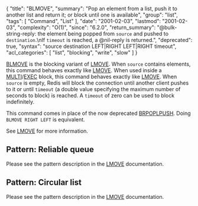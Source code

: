 {
  "title": "BLMOVE",
  "summary": "Pop an element from a list, push it to another list and return it; or block until one is available",
  "group": "list",
  "tags": [
    "Command",
    "List"
  ],
  "date": "2001-02-03",
  "lastmod": "2001-02-03",
  "complexity": "O(1)",
  "since": "6.2.0",
  "return_summary": "@bulk-string-reply: the element being popped from `source` and pushed to `destination`.\nIf `timeout` is reached, a @nil-reply is returned.",
  "deprecated": true,
  "syntax": "source destination LEFT|RIGHT LEFT|RIGHT timeout",
  "acl_categories": [
    "list",
    "blocking",
    "write",
    "slow"
  ]
}

[BLMOVE](/commands/blmove) is the blocking variant of [LMOVE](/commands/lmove).
When `source` contains elements, this command behaves exactly like [LMOVE](/commands/lmove).
When used inside a [MULTI](/commands/multi)/[EXEC](/commands/exec) block, this command behaves exactly like [LMOVE](/commands/lmove).
When `source` is empty, Redis will block the connection until another client
pushes to it or until `timeout` (a double value specifying the maximum number of seconds to block) is reached.
A `timeout` of zero can be used to block indefinitely.

This command comes in place of the now deprecated [BRPOPLPUSH](/commands/brpoplpush). Doing
`BLMOVE RIGHT LEFT` is equivalent.

See [LMOVE](/commands/lmove) for more information.

## Pattern: Reliable queue

Please see the pattern description in the [LMOVE](/commands/lmove) documentation.

## Pattern: Circular list

Please see the pattern description in the [LMOVE](/commands/lmove) documentation.

